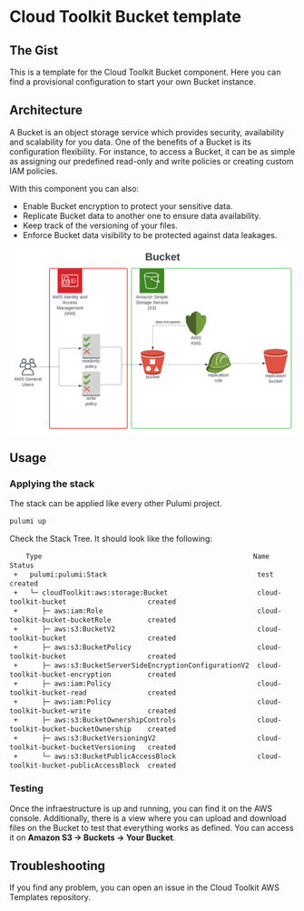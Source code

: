 # Cloud Toolkit Bucket template

## The Gist

This is a template for the Cloud Toolkit Bucket component. Here you can find a provisional configuration to start your own Bucket instance. 


## Architecture

A Bucket is an object storage service which provides security, availability and scalability for you data. One of the benefits of a Bucket is its configuration flexibility. For instance, to access a Bucket, it can be as simple as assigning our predefined read-only and write policies or creating custom IAM policies.

With this component you can also:

- Enable Bucket encryption to protect your sensitive data.
- Replicate Bucket data to another one to ensure data availability.
- Keep track of the versioning of your files.
- Enforce Bucket data visibility to be protected against data leakages.

![](assets/Component%20Architecture%20-%20Bucket.svg)


## Usage

### Applying the stack

The stack can be applied like every other Pulumi project.

```bash
pulumi up
``` 

Check the Stack Tree. It should look like the following:

```
    Type                                                    Name                                    Status      
 +   pulumi:pulumi:Stack                                     test                                    created     
 +   └─ cloudToolkit:aws:storage:Bucket                      cloud-toolkit-bucket                    created     
 +      ├─ aws:iam:Role                                      cloud-toolkit-bucket-bucketRole         created     
 +      ├─ aws:s3:BucketV2                                   cloud-toolkit-bucket                    created     
 +      ├─ aws:s3:BucketPolicy                               cloud-toolkit-bucket                    created     
 +      ├─ aws:s3:BucketServerSideEncryptionConfigurationV2  cloud-toolkit-bucket-encryption         created     
 +      ├─ aws:iam:Policy                                    cloud-toolkit-bucket-read               created     
 +      ├─ aws:iam:Policy                                    cloud-toolkit-bucket-write              created     
 +      ├─ aws:s3:BucketOwnershipControls                    cloud-toolkit-bucket-bucketOwnership    created     
 +      ├─ aws:s3:BucketVersioningV2                         cloud-toolkit-bucket-bucketVersioning   created     
 +      └─ aws:s3:BucketPublicAccessBlock                    cloud-toolkit-bucket-publicAccessBlock  created   
```

### Testing

Once the infraestructure is up and running, you can find it on the AWS console. Additionally, there is a view where you can upload and download files on the Bucket to test that everything works as defined. You can access it on **Amazon S3 -> Buckets -> Your Bucket**.

## Troubleshooting

If you find any problem, you can open an issue in the Cloud Toolkit AWS Templates repository.
